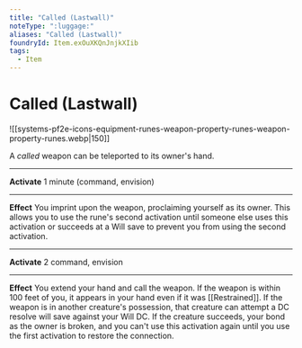```yaml
---
title: "Called (Lastwall)"
noteType: ":luggage:"
aliases: "Called (Lastwall)"
foundryId: Item.exOuXKQnJnjkXIib
tags:
  - Item
---
```


# Called (Lastwall)
![[systems-pf2e-icons-equipment-runes-weapon-property-runes-weapon-property-runes.webp|150]]

A _called_ weapon can be teleported to its owner's hand.

* * *

**Activate** 1 minute (command, envision)

* * *

**Effect** You imprint upon the weapon, proclaiming yourself as its owner. This allows you to use the rune's second activation until someone else uses this activation or succeeds at a Will save to prevent you from using the second activation.

* * *

**Activate** 2 command, envision

* * *

**Effect** You extend your hand and call the weapon. If the weapon is within 100 feet of you, it appears in your hand even if it was [[Restrained]]. If the weapon is in another creature's possession, that creature can attempt a DC resolve will save against your Will DC. If the creature succeeds, your bond as the owner is broken, and you can't use this activation again until you use the first activation to restore the connection.
